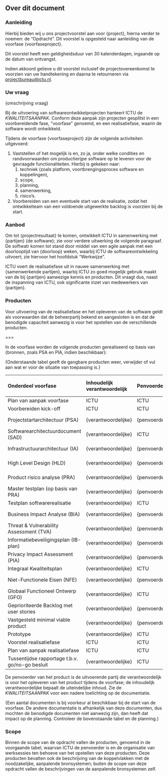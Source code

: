 ## Over dit document

### Aanleiding

Hierbij bieden wij u ons projectvoorstel aan voor {project}, hierna verder te noemen: de “Opdracht”. Dit voorstel is opgesteld naar aanleiding van de voorfase {voorfaseproject}.

Dit voorstel heeft een geldigheidsduur van 30 kalenderdagen, ingaande op de datum van ontvangst.

Indien akkoord gelieve u dit voorstel inclusief de projectovereenkomst te voorzien van uw handtekening en daarna te retourneren via projectbureau@ictu.nl.

### Uw vraag

{omschrijving vraag}

Bij de uitvoering van softwareontwikkelprojecten hanteert ICTU de $KWALITEITSAANPAK$. Conform deze aanpak zijn projecten gesplitst in een voorbereidende fase, "voorfase" genoemd, en een realisatiefase, waarin de software wordt ontwikkeld.

Tijdens de voorfase {voorfaseproject} zijn de volgende activiteiten uitgevoerd:

1. Vaststellen of het mogelijk is en, zo ja, onder welke condities en randvoorwaarden om productierijpe software op te leveren voor de gevraagde functionaliteiten. Hierbij is gekeken naar:
    1. techniek (zoals platform, voortbrengingsproces software en koppelingen),
    2. scope,
    3. planning,
    4. samenwerking,
    5. risico’s.
2. Voorbereiden van een eventuele start van de realisatie, zodat het ontwikkelteam van een voldoende uitgewerkte backlog is voorzien bij de start.

### Aanbod

Om tot {projectresultaat} te komen, ontwikkelt ICTU in samenwerking met {partijen} {de software}; zie voor verdere uitwerking de volgende paragraaf. De softwatr komen tot stand door middel van een agile aanpak met een doorlooptijd van {doorloop} weken, waarbij ICTU de softwareontwikkeling uitvoert; zie hiervoor het hoofdstuk “Werkwijze”.

ICTU voert de realisatiefase uit in nauwe samenwerking met {samenwerkende partijen}, waarbij ICTU zo goed mogelijk gebruik maakt van de bij {partijen} aanwezige kennis en producten. Dit vraagt dus, naast de inspanning van ICTU, ook significante inzet van medewerkers van {partijen}.

### Producten

Voor uitvoering van de realisatiefase en het opleveren van de software geldt als voorwaarden dat de beheerpartij bekend en aangesloten is en dat de benodigde capaciteit aanwezig is voor het opstellen van de verschillende producten.

===

In de voorfase worden de volgende producten gerealiseerd op basis van {bronnen, zoals PSA en PIA, indien beschikbaar}:

{Onderstaande tabel geeft de gangbare producten weer, verwijder of vul aan wat er voor de situatie van toepassing is.}

| Onderdeel voorfase                              | Inhoudelijk verantwoordelijk | Penvoerder   | Review en meewerken aan |
|:------------------------------------------------|:-----------------------------|:-------------|:------------------------|
| Plan van aanpak voorfase                        | ICTU                         | ICTU         | {reviewers}             |
| Voorbereiden kick-off                           | ICTU                         | ICTU         | {reviewers}             |
| Projectstartarchitectuur (PSA)                  | {verantwoordelijke}          | {penvoerder} | ICTU, {reviewers}       |
| Softwarearchitectuurdocument (SAD)              | {verantwoordelijke}          | ICTU         | {reviewers}             |
| Infrastructuurarchitectuur (IA)                 | {verantwoordelijke}          | {penvoerder} | ICTU, {reviewers}       |
| High Level Design (HLD)                         | {verantwoordelijke}          | {penvoerder} | ICTU, {reviewers}       |
| Product risico analyse (PRA)                    | {verantwoordelijke}          | {penvoerder} | ICTU, {reviewers}       |
| Master testplan (op basis van PRA)              | {verantwoordelijke}          | {penvoerder} | ICTU, {reviewers}       |
| Testplan softwarerealisatie                     | {verantwoordelijke}          | ICTU         | {reviewers}             |
| Business Impact Analyse (BIA)                   | {verantwoordelijke}          | {penvoerder} | ICTU, {reviewers}       |
| Threat & Vulnerability Assessment (TVA)         | {verantwoordelijke}          | {penvoerder} | ICTU, {reviewers}       |
| Informatiebeveiligingsplan  (IB-plan)           | {verantwoordelijke}          | {penvoerder} | ICTU, {reviewers}       |
| Privacy Impact Assessment (PIA)                 | {verantwoordelijke}          | {penvoerder} | ICTU, {reviewers}       |
| Integraal Kwaliteitsplan                        | {verantwoordelijke}          | ICTU         | {reviewers}             |
| Niet-Functionele Eisen (NFE)                    | {verantwoordelijke}          | {penvoerder} | ICTU, {reviewers}       |
| Globaal Functioneel Ontwerp (GFO)               | {verantwoordelijke}          | ICTU         | {reviewers}             |
| Geprioriteerde Backlog met user stories         | {verantwoordelijke}          | {penvoerder} | ICTU, {reviewers}       |
| Vastgesteld minimal viable product              | {verantwoordelijke}          | {penvoerder} | ICTU, {reviewers}       |
| Prototype                                       | {verantwoordelijke}          | ICTU         | {reviewers}             |
| Voorstel realisatiefase                         | ICTU                         | ICTU         | {reviewers}             |
| Plan van aanpak realisatiefase                  | ICTU                         | ICTU         | {reviewers}             |
| Tussentijdse rapportage t.b.v. go/no-go besluit | {verantwoordelijke}          | ICTU         | {reviewers}             |

De penvoerder van het product is de uitvoerende partij die verantwoordelijk is voor het opleveren van het product tijdens de voorfase; de inhoudelijk verantwoordelijke bepaalt de uiteindelijke inhoud. Zie de $KWALITEITSAANPAK$ voor een nadere toelichting op de documentatie.

{Een aantal documenten is bij voorkeur al beschikbaar bij de start van de voorfase. De andere documentatie is afhankelijk van deze documenten, dus mochten de benodigde documenten niet aanwezig zijn, dan heeft dat impact op de planning. Controleer de bovenstaande tabel en de planning.}

### Scope

Binnen de scope van de opdracht vallen de producten, genoemd in de voorgaande tabel, waarvan ICTU de penvoerder is en de organisatie van werksessies ten behoeve van het opstellen van deze producten. Deze producten bevatten ook de beschrijving van de koppelvlakken met de noodzakelijke, aanpalende bronsystemen; buiten de scope van deze opdracht vallen de beschrijvingen van de aanpalende bronsystemen zelf.
